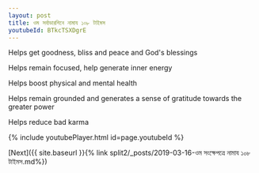 ```yaml
---
layout: post
title: ওম সর্বাডারশিনে নামায ১০৮ টাইমস
youtubeId: BTkcTSXDgrE
---
```

 
 
Helps get goodness, bliss and peace and God's blessings
 
Helps remain focused, help generate inner energy 
 
Helps boost physical and mental health 
 
Helps remain grounded and generates a sense of gratitude towards the greater power 
 
Helps reduce bad karma
 
 
 
 


{% include youtubePlayer.html id=page.youtubeId %}
 
[Next]({{ site.baseurl }}{% link  split2/_posts/2019-03-16-ওম সংক্ষেপত্রে নামায ১০৮ টাইমস.md%})
 
